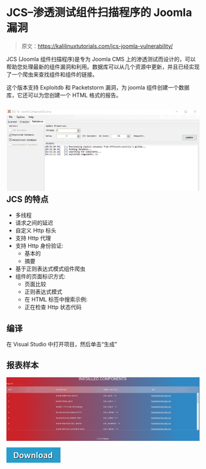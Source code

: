 # JCS–渗透测试组件扫描程序的 Joomla 漏洞

> 原文：<https://kalilinuxtutorials.com/jcs-joomla-vulnerability/>

JCS (Joomla 组件扫描程序)是专为 Joomla CMS 上的渗透测试而设计的，可以帮助您处理最新的组件漏洞和利用。数据库可以从几个资源中更新，并且已经实现了一个爬虫来查找组件和组件的链接。

这个版本支持 Exploitdb 和 Packetstorm 漏洞，为 joomla 组件创建一个数据库，它还可以为您创建一个 HTML 格式的报告。

## [![](img//4763e65afa030f2a67084db32bd1c89c.png)](JCS)**JCS 的特点**

*   多线程
*   请求之间的延迟
*   自定义 Http 标头
*   支持 Http 代理
*   支持 Http 身份验证:
    *   基本的
    *   摘要
*   基于正则表达式模式组件爬虫
*   组件的页面标识方式:
    *   页面比较
    *   正则表达式模式
    *   在 HTML 标签中搜索示例:<title>未找到</title>
    *   正在检查 Http 状态代码

## **编译**

在 Visual Studio 中打开项目，然后单击“生成”

## **报表样本**

![](img//9bbfbb64717cd496cbe9a7bbb9f86763.png)

[![](img//d861a9096555aeb1980fc054015933d7.png)](https://github.com/TheM4hd1/JCS)